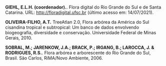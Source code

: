 **GIEHL, E.L.H. (coordenador).**. Flora digital do Rio Grande do Sul e de Santa Catarina. URL: http://floradigital.ufsc.br (último acesso em: 14/07/2021).

**OLIVEIRA-FILHO, A.T.** TreeAtlan 2.0, Flora arbórea da América do Sul cisandina tropical e subtropical: Um banco de dados envolvendo biogeografia, diversidade e conservação. Universidade Federal de Minas Gerais, 2010.  

**SOBRAL, M.; JARENKOW, J.A.; BRACK, P.; IRGANG, B.; LAROCCA, J. & RODRIGUES, R.S.**. Flora arbórea e arborescente do Rio Grande do Sul, Brasil. São Carlos, RiMA/Novo Ambiente, 2006.